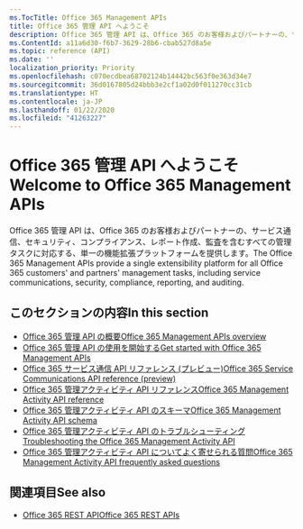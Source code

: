 ```yaml
---
ms.TocTitle: Office 365 Management APIs
title: Office 365 管理 API へようこそ
description: Office 365 管理 API は、Office 365 のお客様およびパートナーの、サービス通信、セキュリティ、コンプライアンス、レポート作成、監査を含むすべての管理タスクに対応する、単一の機能拡張プラットフォームを提供します。
ms.ContentId: a11a6d30-f6b7-3629-28b6-cbab527d8a5e
ms.topic: reference (API)
ms.date: ''
localization_priority: Priority
ms.openlocfilehash: c070ecdbea68702124b14442bc563f0e363d34e7
ms.sourcegitcommit: 36d0167805d24bbb3e2cf1a02d0f011270cc31cb
ms.translationtype: HT
ms.contentlocale: ja-JP
ms.lasthandoff: 01/22/2020
ms.locfileid: "41263227"
---
```

# <a name="welcome-to-office-365-management-apis"></a><span data-ttu-id="b5751-103">Office 365 管理 API へようこそ</span><span class="sxs-lookup"><span data-stu-id="b5751-103">Welcome to Office 365 Management APIs</span></span>

<span data-ttu-id="b5751-104">Office 365 管理 API は、Office 365 のお客様およびパートナーの、サービス通信、セキュリティ、コンプライアンス、レポート作成、監査を含むすべての管理タスクに対応する、単一の機能拡張プラットフォームを提供します。</span><span class="sxs-lookup"><span data-stu-id="b5751-104">The Office 365 Management APIs provide a single extensibility platform for all Office 365 customers' and partners' management tasks, including service communications, security, compliance, reporting, and auditing.</span></span>

## <a name="in-this-section"></a><span data-ttu-id="b5751-105">このセクションの内容</span><span class="sxs-lookup"><span data-stu-id="b5751-105">In this section</span></span>

- [<span data-ttu-id="b5751-106">Office 365 管理 API の概要</span><span class="sxs-lookup"><span data-stu-id="b5751-106">Office 365 Management APIs overview</span></span>](office-365-management-apis-overview.md)
- [<span data-ttu-id="b5751-107">Office 365 管理 API の使用を開始する</span><span class="sxs-lookup"><span data-stu-id="b5751-107">Get started with Office 365 Management APIs</span></span>](get-started-with-office-365-management-apis.md)
- [<span data-ttu-id="b5751-108">Office 365 サービス通信 API リファレンス (プレビュー)</span><span class="sxs-lookup"><span data-stu-id="b5751-108">Office 365 Service Communications API reference (preview)</span></span>](office-365-service-communications-api-reference.md)
- [<span data-ttu-id="b5751-109">Office 365 管理アクティビティ API リファレンス</span><span class="sxs-lookup"><span data-stu-id="b5751-109">Office 365 Management Activity API reference</span></span>](office-365-management-activity-api-reference.md)
- [<span data-ttu-id="b5751-110">Office 365 管理アクティビティ API のスキーマ</span><span class="sxs-lookup"><span data-stu-id="b5751-110">Office 365 Management Activity API schema</span></span>](office-365-management-activity-api-schema.md)
- [<span data-ttu-id="b5751-111">Office 365 管理アクティビティ API のトラブルシューティング</span><span class="sxs-lookup"><span data-stu-id="b5751-111">Troubleshooting the Office 365 Management Activity API</span></span>](troubleshooting-the-office-365-management-activity-api.md)
- [<span data-ttu-id="b5751-112">Office 365 管理アクティビティ API についてよく寄せられる質問</span><span class="sxs-lookup"><span data-stu-id="b5751-112">Office 365 Management Activity API frequently asked questions</span></span>](office-365-management-activity-api-faq.md)

## <a name="see-also"></a><span data-ttu-id="b5751-113">関連項目</span><span class="sxs-lookup"><span data-stu-id="b5751-113">See also</span></span>

- [<span data-ttu-id="b5751-114">Office 365 REST API</span><span class="sxs-lookup"><span data-stu-id="b5751-114">Office 365 REST APIs</span></span>](https://docs.microsoft.com/previous-versions/office/office-365-api/how-to/platform-development-overview)
